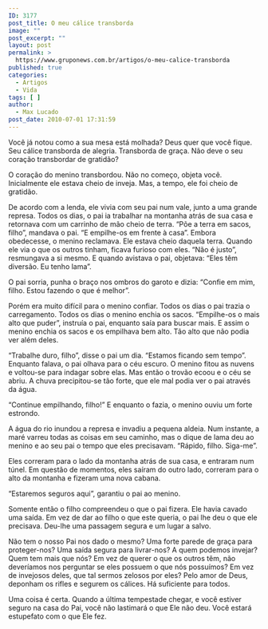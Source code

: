 ```yaml
---
ID: 3177
post_title: O meu cálice transborda
image: ""
post_excerpt: ""
layout: post
permalink: >
  https://www.gruponews.com.br/artigos/o-meu-calice-transborda
published: true
categories:
  - Artigos
  - Vida
tags: [ ]
author:
  - Max Lucado
post_date: 2010-07-01 17:31:59
---
```

Você já notou como a sua mesa está molhada? Deus quer que você fique. Seu cálice transborda de alegria. Transborda de graça. Não deve o seu coração transbordar de gratidão?

O coração do menino transbordou. Não no começo, objeta você. Inicialmente ele estava cheio de inveja. Mas, a tempo, ele foi cheio de gratidão.

De acordo com a lenda, ele vivia com seu pai num vale, junto a uma grande represa. Todos os dias, o pai ia trabalhar na montanha atrás de sua casa e retornava com um carrinho de mão cheio de terra. “Põe a terra em sacos, filho”, mandava o pai. “E empilhe-os em frente à casa”. Embora obedecesse, o menino reclamava. Ele estava cheio daquela terra. Quando ele via o que os outros tinham, ficava furioso com eles. “Não é justo”, resmungava a si mesmo. E quando avistava o pai, objetava: “Eles têm diversão. Eu tenho lama”.

O pai sorria, punha o braço nos ombros do garoto e dizia: “Confie em mim, filho. Estou fazendo o que é melhor”.

Porém era muito difícil para o menino confiar. Todos os dias o pai trazia o carregamento. Todos os dias o menino enchia os sacos. “Empilhe-os o mais alto que puder”, instruía o pai, enquanto saía para buscar mais. E assim o menino enchia os sacos e os empilhava bem alto. Tão alto que não podia ver além deles.

“Trabalhe duro, filho”, disse o pai um dia. “Estamos ficando sem tempo”. Enquanto falava, o pai olhava para o céu escuro. O menino fitou as nuvens e voltou-se para indagar sobre elas. Mas então o trovão ecoou e o céu se abriu. A chuva precipitou-se tão forte, que ele mal podia ver o pai através da água.

“Continue empilhando, filho!” E enquanto o fazia, o menino ouviu um forte estrondo.

A água do rio inundou a represa e invadiu a pequena aldeia. Num instante, a maré varreu todas as coisas em seu caminho, mas o dique de lama deu ao menino e ao seu pai o tempo que eles precisavam. “Rápido, filho. Siga-me”.

Eles correram para o lado da montanha atrás de sua casa, e entraram num túnel. Em questão de momentos, eles saíram do outro lado, correram para o alto da montanha e fizeram uma nova cabana.

“Estaremos seguros aqui”, garantiu o pai ao menino.

Somente então o filho compreendeu o que o pai fizera. Ele havia cavado uma saída. Em vez de dar ao filho o que este queria, o pai lhe deu o que ele precisava. Deu-lhe uma passagem segura e um lugar a salvo.

Não tem o nosso Pai nos dado o mesmo? Uma forte parede de graça para proteger-nos? Uma saída segura para livrar-nos? A quem podemos invejar? Quem tem mais que nós? Em vez de querer o que os outros têm, não deveríamos nos perguntar se eles possuem o que nós possuímos? Em vez de invejosos deles, que tal sermos zelosos por eles? Pelo amor de Deus, deponham os rifles e segurem os cálices. Há suficiente para todos.

Uma coisa é certa. Quando a última tempestade chegar, e você estiver seguro na casa do Pai, você não lastimará o que Ele não deu. Você estará estupefato com o que Ele fez.